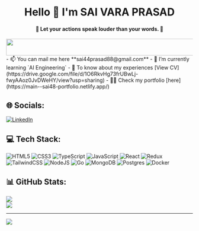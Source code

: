 
<h1 align="center"> Hello 👋 I'm SAI VARA PRASAD </h1>
<h4 align="center"> 🌟 Let your <b> actions </b> speak louder than your words. 🌟 </h4>
<img slign="center" src="https://github.com/Govindv7555/Govindv7555/blob/main/49e76e0596857673c5c80c85b84394c1.gif" width=800px height=45px>
- 📫 You can mail me here **sai44prasad88@gmail.com**
- 🌱 I’m currently learning `AI Engineering`
- 📄 To know about my experiences [View CV](https://drive.google.com/file/d/1O6RkvHg73frUBwLj-fwyAAoz0JvDWeHY/view?usp=sharing)
- 👨‍💻 Check my portfolio [here](https://main--sai48-portfolio.netlify.app/)

## 🌐 Socials:
[![LinkedIn](https://img.shields.io/badge/LinkedIn-%230077B5.svg?logo=linkedin&logoColor=white)](https://www.linkedin.com/in/saivaraprasad48/) 

## 💻 Tech Stack:
![HTML5](https://img.shields.io/badge/html5-%23E34F26.svg?style=for-the-badge&logo=html5&logoColor=white) ![CSS3](https://img.shields.io/badge/css3-%231572B6.svg?style=for-the-badge&logo=css3&logoColor=white) ![TypeScript](https://img.shields.io/badge/typescript-%23007ACC.svg?style=for-the-badge&logo=typescript&logoColor=white) ![JavaScript](https://img.shields.io/badge/javascript-%23323330.svg?style=for-the-badge&logo=javascript&logoColor=%23F7DF1E) ![React](https://img.shields.io/badge/react-%2320232a.svg?style=for-the-badge&logo=react&logoColor=%2361DAFB) ![Redux](https://img.shields.io/badge/redux-%23593d88.svg?style=for-the-badge&logo=redux&logoColor=white) ![TailwindCSS](https://img.shields.io/badge/tailwindcss-%2338B2AC.svg?style=for-the-badge&logo=tailwind-css&logoColor=white) ![NodeJS](https://img.shields.io/badge/node.js-6DA55F?style=for-the-badge&logo=node.js&logoColor=white) ![Go](https://img.shields.io/badge/go-%2300ADD8.svg?style=for-the-badge&logo=go&logoColor=white)  ![MongoDB](https://img.shields.io/badge/MongoDB-%234ea94b.svg?style=for-the-badge&logo=mongodb&logoColor=white) ![Postgres](https://img.shields.io/badge/postgres-%23316192.svg?style=for-the-badge&logo=postgresql&logoColor=white) ![Docker](https://img.shields.io/badge/docker-%230db7ed.svg?style=for-the-badge&logo=docker&logoColor=white)

## 📊 GitHub Stats:
![](https://github-readme-streak-stats.herokuapp.com/?user=saivaraprasad48&theme=dark&hide_border=true)<br/>
![](https://github-readme-stats.vercel.app/api/top-langs/?username=saivaraprasad48&theme=dark&hide_border=true&include_all_commits=false&count_private=false&layout=compact)

---
[![](https://visitcount.itsvg.in/api?id=saivaraprasad48&icon=0&color=0)](https://visitcount.itsvg.in)
